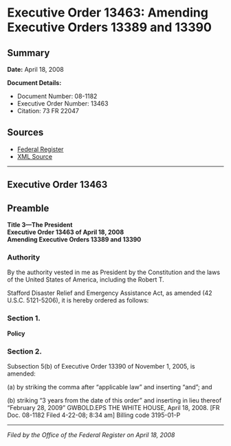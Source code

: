 # Executive Order 13463: Amending Executive Orders 13389 and 13390

## Summary

**Date:** April 18, 2008

**Document Details:**
- Document Number: 08-1182
- Executive Order Number: 13463
- Citation: 73 FR 22047

## Sources
- [Federal Register](https://www.federalregister.gov/documents/2008/04/23/08-1182/amending-executive-orders-13389-and-13390)
- [XML Source](https://www.federalregister.gov/documents/full_text/xml/2008/04/23/08-1182.xml)

---

## Executive Order 13463

## Preamble

**Title 3—The President**  
**Executive Order 13463 of April 18, 2008**  
**Amending Executive Orders 13389 and 13390**

### Authority

By the authority vested in me as President by the Constitution and the laws of the United States of America, including the Robert T.

Stafford Disaster Relief and Emergency Assistance Act, as amended (42 U.S.C. 5121-5206), it is hereby ordered as follows: 
### Section 1.

**Policy**

### Section 2.

Subsection 5(b) of Executive Order 13390 of November 1, 2005, is amended: 

(a) by striking the comma after “applicable law” and inserting “and”; and 

(b) striking “3 years from the date of this order” and inserting in lieu thereof “February 28, 2009”
GWBOLD.EPS
THE WHITE HOUSE,
April 18, 2008.
[FR Doc. 08-1182
Filed 4-22-08; 8:34 am]
Billing code 3195-01-P

---

*Filed by the Office of the Federal Register on April 18, 2008*
